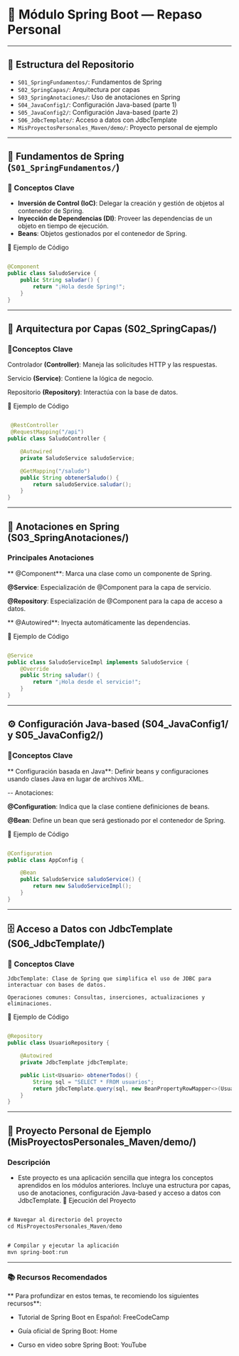 # 🌱 Módulo Spring Boot — Repaso Personal


---

## 📁 Estructura del Repositorio

- `S01_SpringFundamentos/`: Fundamentos de Spring
- `S02_SpringCapas/`: Arquitectura por capas
- `S03_SpringAnotaciones/`: Uso de anotaciones en Spring
- `S04_JavaConfig1/`: Configuración Java-based (parte 1)
- `S05_JavaConfig2/`: Configuración Java-based (parte 2)
- `S06_JdbcTemplate/`: Acceso a datos con JdbcTemplate
- `MisProyectosPersonales_Maven/demo/`: Proyecto personal de ejemplo

---

## 🌼 Fundamentos de Spring (`S01_SpringFundamentos/`)

### 🔹 Conceptos Clave

- **Inversión de Control (IoC)**: Delegar la creación y gestión de objetos al contenedor de Spring.
- **Inyección de Dependencias (DI)**: Proveer las dependencias de un objeto en tiempo de ejecución.
- **Beans**: Objetos gestionados por el contenedor de Spring.

 📌 Ejemplo de Código

```java

@Component
public class SaludoService {
    public String saludar() {
        return "¡Hola desde Spring!";
    }
}

```

---

## 🧱 Arquitectura por Capas (S02_SpringCapas/)

### 🔹Conceptos Clave 

   Controlador **(Controller)**: Maneja las solicitudes HTTP y las respuestas.

   Servicio **(Service)**: Contiene la lógica de negocio.

  Repositorio **(Repository)**: Interactúa con la base de datos.

📌 Ejemplo de Código

```java

 @RestController
 @RequestMapping("/api")
public class SaludoController {

    @Autowired
    private SaludoService saludoService;

    @GetMapping("/saludo")
    public String obtenerSaludo() {
        return saludoService.saludar();
    }
}

```

---

## 📝 Anotaciones en Spring (S03_SpringAnotaciones/)  

### Principales Anotaciones

   ** @Component**: Marca una clase como un componente de Spring.

   **@Service**: Especialización de @Component para la capa de servicio.

   **@Repository**: Especialización de @Component para la capa de acceso a datos.

   ** @Autowired**: Inyecta automáticamente las dependencias.

📌 Ejemplo de Código

```java

@Service
public class SaludoServiceImpl implements SaludoService {
    @Override
    public String saludar() {
        return "¡Hola desde el servicio!";
    }
}

```

---

## ⚙️ Configuración Java-based (S04_JavaConfig1/ y S05_JavaConfig2/)
### 🔹Conceptos Clave

   ** Configuración basada en Java**: Definir beans y configuraciones usando clases Java en lugar de archivos XML.

  -- Anotaciones:

  **@Configuration**: Indica que la clase contiene definiciones de beans.
  
  **@Bean**: Define un bean que será gestionado por el contenedor de Spring.

📌 Ejemplo de Código

```java

@Configuration
public class AppConfig {

    @Bean
    public SaludoService saludoService() {
        return new SaludoServiceImpl();
    }
}

```

---

## 🗄️ Acceso a Datos con JdbcTemplate (S06_JdbcTemplate/)
### 🔹 Conceptos Clave

    JdbcTemplate: Clase de Spring que simplifica el uso de JDBC para interactuar con bases de datos.

    Operaciones comunes: Consultas, inserciones, actualizaciones y eliminaciones.

📌 Ejemplo de Código

```java

@Repository
public class UsuarioRepository {

    @Autowired
    private JdbcTemplate jdbcTemplate;

    public List<Usuario> obtenerTodos() {
        String sql = "SELECT * FROM usuarios";
        return jdbcTemplate.query(sql, new BeanPropertyRowMapper<>(Usuario.class));
    }
}


```

---

## 🧪 Proyecto Personal de Ejemplo (MisProyectosPersonales_Maven/demo/)
###  Descripción

- Este proyecto es una aplicación sencilla que integra los conceptos aprendidos en los módulos anteriores. Incluye una estructura por capas, uso de anotaciones, configuración Java-based y acceso a datos con JdbcTemplate.
📌 Ejecución del Proyecto

```java

# Navegar al directorio del proyecto
cd MisProyectosPersonales_Maven/demo

```

```java

# Compilar y ejecutar la aplicación
mvn spring-boot:run

```

--- 


### 📚 Recursos Recomendados

** Para profundizar en estos temas, te recomiendo los siguientes recursos**:

   - Tutorial de Spring Boot en Español:
    FreeCodeCamp

  -  Guía oficial de Spring Boot:
    Home

   - Curso en video sobre Spring Boot:
    YouTube
